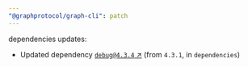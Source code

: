 ```yaml
---
"@graphprotocol/graph-cli": patch
---
```

dependencies updates:
  - Updated dependency [`debug@4.3.4` ↗︎](https://www.npmjs.com/package/debug/v/4.3.4) (from `4.3.1`, in `dependencies`)
